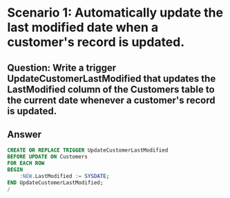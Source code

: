 # Scenario 1: Automatically update the last modified date when a customer's record is updated.
## 	Question: Write a trigger UpdateCustomerLastModified that updates the LastModified column of the Customers table to the current date whenever a customer's record is updated.
## Answer
```sql
CREATE OR REPLACE TRIGGER UpdateCustomerLastModified
BEFORE UPDATE ON Customers
FOR EACH ROW
BEGIN
    :NEW.LastModified := SYSDATE;
END UpdateCustomerLastModified;
/
```